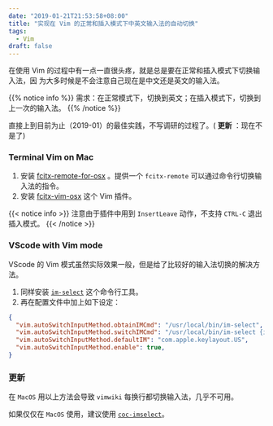 ```yaml
---
date: "2019-01-21T21:53:58+08:00"
title: "实现在 Vim 的正常和插入模式下中英文输入法的自动切换"
tags:
  - Vim
draft: false
---
```


在使用 Vim 的过程中有一点一直很头疼，就是总是要在正常和插入模式下切换输入法，因
为大多时候是不会注意自己现在是中文还是英文的输入法。

{{% notice info %}}
需求：在正常模式下，切换到英文；在插入模式下，切换到上一次的输入法。
{{% /notice %}}

直接上到目前为止（2019-01）的最佳实践，不写调研的过程了。( **更新** ：现在不是了)

### Terminal Vim on Mac

1. 安装
   [fcitx-remote-for-osx](https://github.com/CodeFalling/fcitx-remote-for-osx)
   。提供一个 `fcitx-remote` 可以通过命令行切换输入法的指令。
2. 安装 [fcitx-vim-osx](https://github.com/CodeFalling/fcitx-vim-osx) 这个 Vim 插件。

{{< notice info >}}
注意由于插件中用到 `InsertLeave` 动作，不支持 `CTRL-C` 退出插入模式。
{{< /notice >}}

### VScode with Vim mode

VScode 的 Vim 模式虽然实际效果一般，但是给了比较好的输入法切换的解决方法。

1. 同样安装 [`im-select`](https://github.com/daipeihust/im-select) 这个命令行工具。
2. 再在配置文件中加上如下设定：

```json
{
  "vim.autoSwitchInputMethod.obtainIMCmd": "/usr/local/bin/im-select",
  "vim.autoSwitchInputMethod.switchIMCmd": "/usr/local/bin/im-select {im}",
  "vim.autoSwitchInputMethod.defaultIM": "com.apple.keylayout.US",
  "vim.autoSwitchInputMethod.enable": true,
}
```

### 更新

在 `MacOS` 用以上方法会导致 `vimwiki` 每换行都切换输入法，几乎不可用。

如果仅仅在 `MacOS` 使用，建议使用
[`coc-imselect`](https://github.com/neoclide/coc-imselect)。
